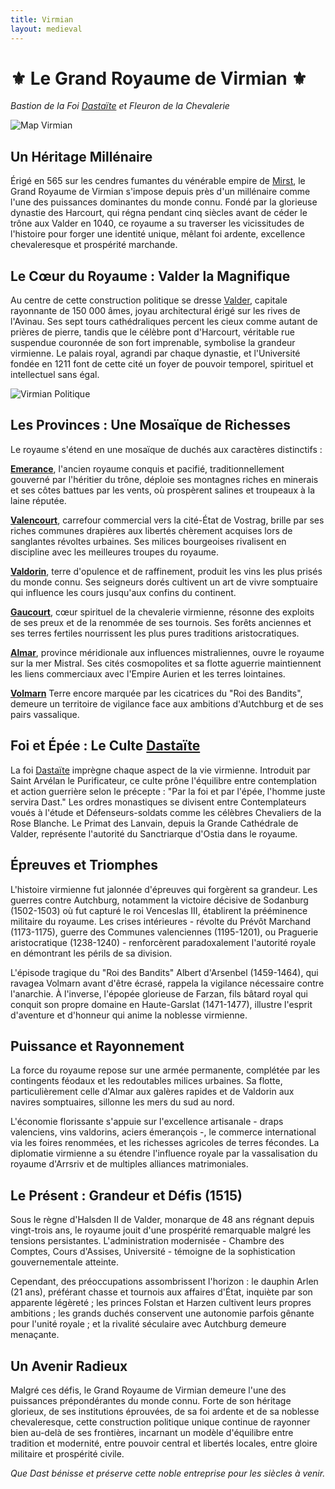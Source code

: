 ```yaml
---
title: Virmian
layout: medieval
---
```

# ⚜ Le Grand Royaume de Virmian ⚜
*Bastion de la Foi [Dastaïte](Dastaisme.html) et Fleuron de la Chevalerie*


![Map Virmian](assets/map/zoom_Virmian.png)

## Un Héritage Millénaire

Érigé en 565 sur les cendres fumantes du vénérable empire de [Mirst](mirst.html), le Grand Royaume de Virmian s'impose depuis près d'un millénaire comme l'une des puissances dominantes du monde connu. Fondé par la glorieuse dynastie des Harcourt, qui régna pendant cinq siècles avant de céder le trône aux Valder en 1040, ce royaume a su traverser les vicissitudes de l'histoire pour forger une identité unique, mêlant foi ardente, excellence chevaleresque et prospérité marchande.

## Le Cœur du Royaume : Valder la Magnifique

Au centre de cette construction politique se dresse [Valder](domaine_royal.html), capitale rayonnante de 150 000 âmes, joyau architectural érigé sur les rives de l'Avinau. Ses sept tours cathédraliques percent les cieux comme autant de prières de pierre, tandis que le célèbre pont d'Harcourt, véritable rue suspendue couronnée de son fort imprenable, symbolise la grandeur virmienne. Le palais royal, agrandi par chaque dynastie, et l'Université fondée en 1211 font de cette cité un foyer de pouvoir temporel, spirituel et intellectuel sans égal.

![Virmian Politique](assets/map/politique_Virmian.png)

## Les Provinces : Une Mosaïque de Richesses

Le royaume s'étend en une mosaïque de duchés aux caractères distinctifs :

**[Emerance](Emerance_base.html)**, l'ancien royaume conquis et pacifié, traditionnellement gouverné par l'héritier du trône, déploie ses montagnes riches en minerais et ses côtes battues par les vents, où prospèrent salines et troupeaux à la laine réputée.

**[Valencourt](Valencourt_base.html)**, carrefour commercial vers la cité-État de Vostrag, brille par ses riches communes drapières aux libertés chèrement acquises lors de sanglantes révoltes urbaines. Ses milices bourgeoises rivalisent en discipline avec les meilleures troupes du royaume.

**[Valdorin](Valdorin_base.html)**, terre d'opulence et de raffinement, produit les vins les plus prisés du monde connu. Ses seigneurs dorés cultivent un art de vivre somptuaire qui influence les cours jusqu'aux confins du continent.

**[Gaucourt](Gaucourt_base.html)**, cœur spirituel de la chevalerie virmienne, résonne des exploits de ses preux et de la renommée de ses tournois. Ses forêts anciennes et ses terres fertiles nourrissent les plus pures traditions aristocratiques.

**[Almar](Almar_base.html)**, province méridionale aux influences mistraliennes, ouvre le royaume sur la mer Mistral. Ses cités cosmopolites et sa flotte aguerrie maintiennent les liens commerciaux avec l'Empire Aurien et les terres lointaines.

**[Volmarn](Volmarn_base.html)** Terre encore marquée par les cicatrices du "Roi des Bandits", demeure un territoire de vigilance face aux ambitions d'Autchburg et de ses pairs vassalique.

## Foi et Épée : Le Culte [Dastaïte](Dastaisme.html)

La foi [Dastaïte](Dastaisme.html) imprègne chaque aspect de la vie virmienne. Introduit par Saint Arvélan le Purificateur, ce culte prône l'équilibre entre contemplation et action guerrière selon le précepte : "Par la foi et par l'épée, l'homme juste servira Dast." Les ordres monastiques se divisent entre Contemplateurs voués à l'étude et Défenseurs-soldats comme les célèbres Chevaliers de la Rose Blanche. Le Primat des Lanvain, depuis la Grande Cathédrale de Valder, représente l'autorité du Sanctriarque d'Ostia dans le royaume.

## Épreuves et Triomphes

L'histoire virmienne fut jalonnée d'épreuves qui forgèrent sa grandeur. Les guerres contre Autchburg, notamment la victoire décisive de Sodanburg (1502-1503) où fut capturé le roi Venceslas III, établirent la prééminence militaire du royaume. Les crises intérieures - révolte du Prévôt Marchand (1173-1175), guerre des Communes valenciennes (1195-1201), ou Praguerie aristocratique (1238-1240) - renforcèrent paradoxalement l'autorité royale en démontrant les périls de sa division.

L'épisode tragique du "Roi des Bandits" Albert d'Arsenbel (1459-1464), qui ravagea Volmarn avant d'être écrasé, rappela la vigilance nécessaire contre l'anarchie. À l'inverse, l'épopée glorieuse de Farzan, fils bâtard royal qui conquit son propre domaine en Haute-Garslat (1471-1477), illustre l'esprit d'aventure et d'honneur qui anime la noblesse virmienne.

## Puissance et Rayonnement

La force du royaume repose sur une armée permanente, complétée par les contingents féodaux et les redoutables milices urbaines. Sa flotte, particulièrement celle d'Almar aux galères rapides et de Valdorin aux navires somptuaires, sillonne les mers du sud au nord.

L'économie florissante s'appuie sur l'excellence artisanale - draps valenciens, vins valdorins, aciers émerançois -, le commerce international via les foires renommées, et les richesses agricoles de terres fécondes. La diplomatie virmienne a su étendre l'influence royale par la vassalisation du royaume d'Arrsriv et de multiples alliances matrimoniales.

## Le Présent : Grandeur et Défis (1515)

Sous le règne d'Halsden II de Valder, monarque de 48 ans régnant depuis vingt-trois ans, le royaume jouit d'une prospérité remarquable malgré les tensions persistantes. L'administration modernisée - Chambre des Comptes, Cours d'Assises, Université - témoigne de la sophistication gouvernementale atteinte.

Cependant, des préoccupations assombrissent l'horizon : le dauphin Arlen (21 ans), préférant chasse et tournois aux affaires d'État, inquiète par son apparente légèreté ; les princes Folstan et Harzen cultivent leurs propres ambitions ; les grands duchés conservent une autonomie parfois gênante pour l'unité royale ; et la rivalité séculaire avec Autchburg demeure menaçante.

## Un Avenir Radieux

Malgré ces défis, le Grand Royaume de Virmian demeure l'une des puissances prépondérantes du monde connu. Forte de son héritage glorieux, de ses institutions éprouvées, de sa foi ardente et de sa noblesse chevaleresque, cette construction politique unique continue de rayonner bien au-delà de ses frontières, incarnant un modèle d'équilibre entre tradition et modernité, entre pouvoir central et libertés locales, entre gloire militaire et prospérité civile.

*Que Dast bénisse et préserve cette noble entreprise pour les siècles à venir.*